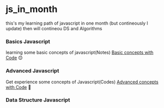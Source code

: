 # js_in_month
this's  my learning path of javascript in one month (but contineously I update)  then will contineou DS and Algorithms

### Basics Javascript
learning some basic concepts of javascript(Notes)
[Basic concepts with Code](Basics/README.md)  :blush:


### Advanced Javascript
Get experience some concepts of Javascript(Codes)
[Advanced concepts with Code](advanced/README.md)  🤯

### Data Structure Javascript



